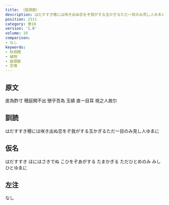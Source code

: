 ```yaml
---
title: （旋頭歌）
description: はだすすき穂には咲き出ぬ恋をぞ我がする玉かぎるただ一目のみ見し人ゆゑに
position: 2311
category: 巻10
version: '1.0'
volume: 10
comparison:
- なし
keywords:
- 秋相聞
- 植物
- 旋頭歌
- 恋情
---
```


## 原文

皮為酢寸 穂庭開不出 戀乎吾為 玉蜻 直一目耳 視之人故尓

## 訓読

はだすすき穂には咲き出ぬ恋をぞ我がする玉かぎるただ一目のみ見し人ゆゑに

## 仮名

はだすすき ほにはさきでぬ こひをぞあがする たまかぎる ただひとめのみ みしひとゆゑに

## 左注

なし
